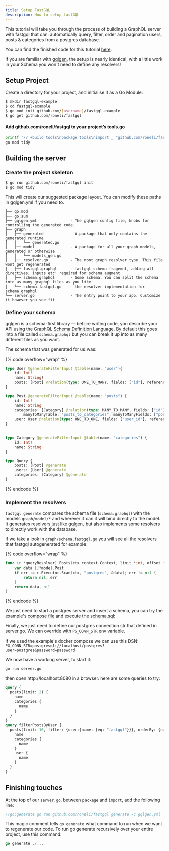 ```yaml
---
title: Setup FastGQL
description: How to setup fastGQL
---
```


This tutorial will take you through the process of building a GraphQL server with fastgql that can: 
automatically query, filter, order and pagination users, posts & categories from a postgres database.

You can find the finished code for this tutorial [here](https://github.com/roneli/fastgql/tree/master/example/init).

If you are familiar with [gqlgen](https://gqlgen.com), the setup is nearly identical, with a little work in your Schema you won't need to define any resolvers!

## Setup Project

Create a directory for your project, and initialise it as a Go Module:

```bash
$ mkdir fastgql-example
$ cd fastgql-example 
$ go mod init github.com/[username]/fastgql-example
$ go get github.com/roneli/fastgql
```

#### Add github.com/roneli/fastgql to your project’s tools.go

```bash
printf '// +build tools\npackage tools\nimport _ "github.com/roneli/fastgql"' | gofmt > tools.go
go mod tidy
```

## Building the server

### Create the project skeleton

```bash
$ go run github.com/roneli/fastgql init
$ go mod tidy
```

This will create our suggested package layout. You can modify these paths in gqlgen.yml if you need to.

```
├── go.mod
├── go.sum
├── gqlgen.yml               - The gqlgen config file, knobs for controlling the generated code.
├── graph
│   ├── generated            - A package that only contains the generated runtime
│   │   └── generated.go
│   ├── model                - A package for all your graph models, generated or otherwise
│   │   └── models_gen.go
│   ├── resolver.go          - The root graph resolver type. This file wont get regenerated
|   ├── fastgql.graphql      - fastgql schema fragemnt, adding all directives, inputs etc' required for schema augment
│   ├── schema.graphql       - Some schema. You can split the schema into as many graphql files as you like
│   └── schema.fastgql.go    - the resolver implementation for schema.graphql
└── server.go                - The entry point to your app. Customize it however you see fit
```

### Define your schema

gqlgen is a schema-first library — before writing code, you describe your API using the GraphQL [Schema Definition Language](http://graphql.org/learn/schema/). By default this goes into a file called `schema.graphql` but you can break it up into as many different files as you want.

The schema that was generated for us was:

{% code overflow="wrap" %}
```graphql
type User @generateFilterInput @table(name: "user"){
    id: Int!
    name: String!
    posts: [Post] @relation(type: ONE_TO_MANY, fields: ["id"], references: ["user_id"])
}

type Post @generateFilterInput @table(name: "posts") {
    id: Int!
    name: String
    categories: [Category] @relation(type: MANY_TO_MANY, fields: ["id"], references: ["id"]
        manyToManyTable: "posts_to_categories", manyToManyFields: ["post_id"], manyToManyReferences: ["category_id"])
    user: User @relation(type: ONE_TO_ONE, fields: ["user_id"], references: ["id"])
}


type Category @generateFilterInput @table(name: "categories") {
    id: Int!
    name: String
}

type Query {
    posts: [Post] @generate
    users: [User] @generate
    categories: [Category] @generate
}
```
{% endcode %}

### Implement the resolvers

`fastgql generate` compares the schema file (`schema.graphql`) with the models `graph/model/*` and wherever it can it will bind directly to the model. It generates resolvers just like gqlgen, but also implements some resolvers to directly work with the database.

If we take a look in `graph/schema.fastgql.go` you will see all the resolvers that fastgql autogenerated for example:

{% code overflow="wrap" %}
```go
func (r *queryResolver) Posts(ctx context.Context, limit *int, offset *int, orderBy *model.PostOrdering, filter *model.PostFilterInput) ([]*model.Post, error) {
 	var data []*model.Post
	if err := r.Executor.Scan(ctx, "postgres", &data); err != nil {
		return nil, err
	}
	return data, nil
}
```
{% endcode %}

We just need to start a postgres server and insert a schema, you can try the example's [compose file](https://github.com/roneli/fastgql/tree/master/example/docker-compose.yml) and execute the [schema.sql](https://github.com/roneli/fastgql/blob/master/example/graph/schema.graphql):

Finally, we just need to define our postgres connection str that defined in server.go. We can override with `PG_CONN_STR` env variable.

If we used the example's docker compose we can use this DSN: `PG_CONN_STR=postgresql://localhost/postgres?user=postgres&password=password`

We now have a working server, to start it:

```bash
go run server.go
```

then open http://localhost:8080 in a browser. here are some queries to try:

```graphql
query {
  posts(limit: 2) {
    name
    categories {
      name
    }
  }
}
query filterPostsByUser {
  posts(limit: 10, filter: {user:{name: {eq: "fastgql"}}}, orderBy: {name: ASC}) {
    name
    categories {
      name
    }
    user {
      name
    }
  }
}
```

## Finishing touches

At the top of our `server.go`, between `package` and `import`, add the following line:

```go
//go:generate go run github.com/roneli/fastgql generate -c gqlgen.yml
```

This magic comment tells `go generate` what command to run when we want to regenerate our code. To run go generate recursively over your entire project, use this command:

```go
go generate ./...
```
